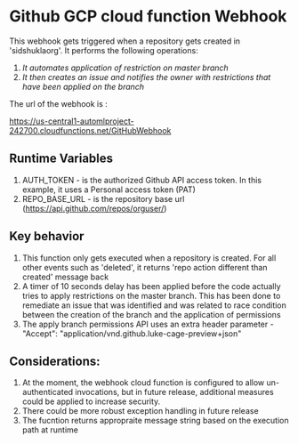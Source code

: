 # Github GCP cloud function Webhook
This webhook gets triggered when a repository gets created in 'sidshuklaorg'. It performs the following operations:

1. *It automates application of restriction on master branch*
1. *It then creates an issue and notifies the owner with restrictions that have been applied on the branch*

The url of the webhook is :

https://us-central1-automlproject-242700.cloudfunctions.net/GitHubWebhook

## Runtime Variables

1. AUTH_TOKEN - is the authorized Github API access token. In this example, it uses a Personal access token (PAT)
1. REPO_BASE_URL - is the repository base url (https://api.github.com/repos/orguser/)

## Key behavior

1. This function only gets executed when a repository is created. For all other events such as 'deleted', it returns 'repo action different than created' message back
1. A timer of 10 seconds delay has been applied before the code actually tries to apply restrictions on the master branch. This has been done to remediate an issue that was identified and was related to race condition between the creation of the branch and the application of permissions
1. The apply branch permissions API uses an extra header parameter - "Accept": "application/vnd.github.luke-cage-preview+json"

## Considerations:

1. At the moment, the webhook cloud function is configured to allow un-authenticated invocations, but in future release, additional         measures could be applied to increase security.
1. There could be more robust exception handling in future release
1. The fucntion returns appropraite message string based on the execution path at runtime




